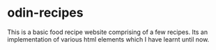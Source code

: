 # odin-recipes
This is a basic food recipe website comprising of a few recipes. Its an implementation of various html elements which I have learnt until now.